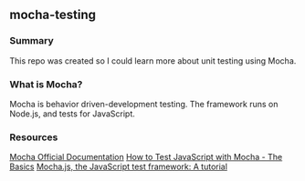 ## mocha-testing

### Summary
This repo was created so I could learn more about unit testing using Mocha.

### What is Mocha?
Mocha is behavior driven-development testing. The framework runs on Node.js, and tests for JavaScript.

### Resources
[Mocha Official Documentation](https://mochajs.org/)
[How to Test JavaScript with Mocha - The Basics](https://codeburst.io/how-to-test-javascript-with-mocha-the-basics-80132324752e)
[Mocha.js, the JavaScript test framework: A tutorial](https://blog.logrocket.com/a-quick-and-complete-guide-to-mocha-testing-d0e0ea09f09d/)
